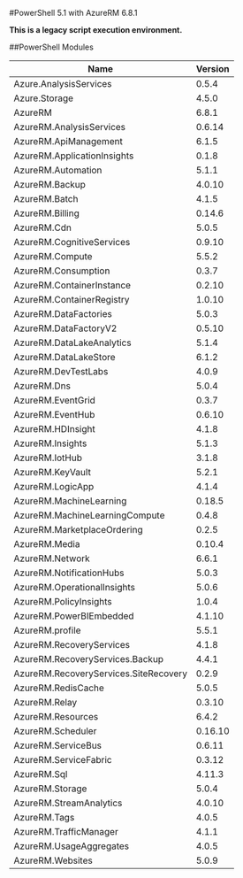 #PowerShell 5.1 with AzureRM 6.8.1

**This is a legacy script execution environment.**

##PowerShell Modules

Name                                  | Version    
----                                  | -------   
Azure.AnalysisServices                | 0.5.4      
Azure.Storage                         | 4.5.0      
AzureRM                               | 6.8.1      
AzureRM.AnalysisServices              | 0.6.14     
AzureRM.ApiManagement                 | 6.1.5      
AzureRM.ApplicationInsights           | 0.1.8      
AzureRM.Automation                    | 5.1.1      
AzureRM.Backup                        | 4.0.10     
AzureRM.Batch                         | 4.1.5      
AzureRM.Billing                       | 0.14.6     
AzureRM.Cdn                           | 5.0.5      
AzureRM.CognitiveServices             | 0.9.10     
AzureRM.Compute                       | 5.5.2      
AzureRM.Consumption                   | 0.3.7      
AzureRM.ContainerInstance             | 0.2.10     
AzureRM.ContainerRegistry             | 1.0.10     
AzureRM.DataFactories                 | 5.0.3      
AzureRM.DataFactoryV2                 | 0.5.10     
AzureRM.DataLakeAnalytics             | 5.1.4      
AzureRM.DataLakeStore                 | 6.1.2      
AzureRM.DevTestLabs                   | 4.0.9      
AzureRM.Dns                           | 5.0.4      
AzureRM.EventGrid                     | 0.3.7      
AzureRM.EventHub                      | 0.6.10     
AzureRM.HDInsight                     | 4.1.8      
AzureRM.Insights                      | 5.1.3      
AzureRM.IotHub                        | 3.1.8      
AzureRM.KeyVault                      | 5.2.1      
AzureRM.LogicApp                      | 4.1.4      
AzureRM.MachineLearning               | 0.18.5     
AzureRM.MachineLearningCompute        | 0.4.8      
AzureRM.MarketplaceOrdering           | 0.2.5      
AzureRM.Media                         | 0.10.4     
AzureRM.Network                       | 6.6.1      
AzureRM.NotificationHubs              | 5.0.3      
AzureRM.OperationalInsights           | 5.0.6      
AzureRM.PolicyInsights                | 1.0.4      
AzureRM.PowerBIEmbedded               | 4.1.10     
AzureRM.profile                       | 5.5.1      
AzureRM.RecoveryServices              | 4.1.8      
AzureRM.RecoveryServices.Backup       | 4.4.1      
AzureRM.RecoveryServices.SiteRecovery | 0.2.9      
AzureRM.RedisCache                    | 5.0.5      
AzureRM.Relay                         | 0.3.10     
AzureRM.Resources                     | 6.4.2      
AzureRM.Scheduler                     | 0.16.10    
AzureRM.ServiceBus                    | 0.6.11     
AzureRM.ServiceFabric                 | 0.3.12     
AzureRM.Sql                           | 4.11.3     
AzureRM.Storage                       | 5.0.4      
AzureRM.StreamAnalytics               | 4.0.10     
AzureRM.Tags                          | 4.0.5      
AzureRM.TrafficManager                | 4.1.1      
AzureRM.UsageAggregates               | 4.0.5      
AzureRM.Websites                      | 5.0.9      
